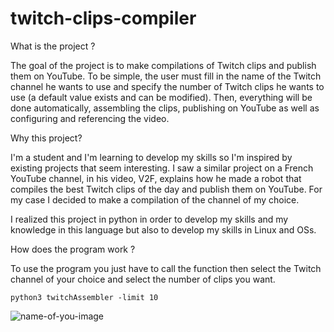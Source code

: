 # twitch-clips-compiler

What is the project ?

The goal of the project is to make compilations of Twitch clips and publish them on YouTube. To be simple, the user must fill in the name of the Twitch channel he wants to use and specify the number of Twitch clips he wants to use (a default value exists and can be modified). Then, everything will be done automatically, assembling the clips, publishing on YouTube as well as configuring and referencing the video.

Why this project?

I'm a student and I'm learning to develop my skills so I'm inspired by existing projects that seem interesting. I saw a similar project on a French YouTube channel, in his video, V2F, explains how he made a robot that compiles the best Twitch clips of the day and publish them on YouTube. For my case I decided to make a compilation of the channel of my choice. 

I realized this project in python in order to develop my skills and my knowledge in this language but also to develop my skills in Linux and OSs.

How does the program work ?

To use the program you just have to call the function then select the Twitch channel of your choice and select the number of clips you want.

`python3 twitchAssembler -limit 10`

![name-of-you-image](https://th.bing.com/th/id/OIP.XoP4y5K3-mbaasTzexYJBQHaNK?pid=ImgDet&rs=1)


